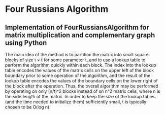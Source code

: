 # Four Russians Algorithm

## Implementation of FourRussiansAlgorithm for matrix multiplication  and complementary graph using Python

The main idea of the method is to partition the matrix into small square blocks of size t × t for some parameter t, and to use a lookup table to perform the algorithm quickly within each block. The index into the lookup table encodes the values of the matrix cells on the upper left of the block boundary prior to some operation of the algorithm, and the result of the lookup table encodes the values of the boundary cells on the lower right of the block after the operation. Thus, the overall algorithm may be performed by operating on only (n/t)^2 blocks instead of on n^2 matrix cells, where n is the side length of the matrix. In order to keep the size of the lookup tables (and the time needed to initialize them) sufficiently small, t is typically chosen to be O(log n).

